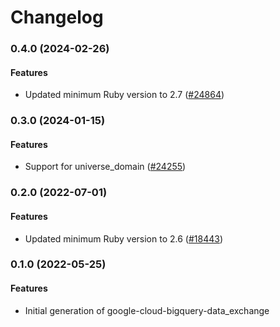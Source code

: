 # Changelog

### 0.4.0 (2024-02-26)

#### Features

* Updated minimum Ruby version to 2.7 ([#24864](https://github.com/googleapis/google-cloud-ruby/issues/24864)) 

### 0.3.0 (2024-01-15)

#### Features

* Support for universe_domain ([#24255](https://github.com/googleapis/google-cloud-ruby/issues/24255)) 

### 0.2.0 (2022-07-01)

#### Features

* Updated minimum Ruby version to 2.6 ([#18443](https://github.com/googleapis/google-cloud-ruby/issues/18443)) 

### 0.1.0 (2022-05-25)

#### Features

* Initial generation of google-cloud-bigquery-data_exchange

